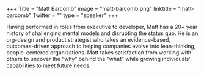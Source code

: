 +++
Title = "Matt Barcomb"
image = "matt-barcomb.png"
linktitle = "matt-barcomb"
Twitter = ""
type = "speaker"
+++

Having performed in roles from executive to developer, Matt has a 20+ year history of challenging mental models and disrupting the status quo. He is an org-design and product strategist who takes an evidence-based, outcomes-driven approach to helping companies evolve into lean-thinking, people-centered organizations. Matt takes satisfaction from working with others to uncover the “why” behind the “what” while growing individuals’ capabilities to meet future needs.
